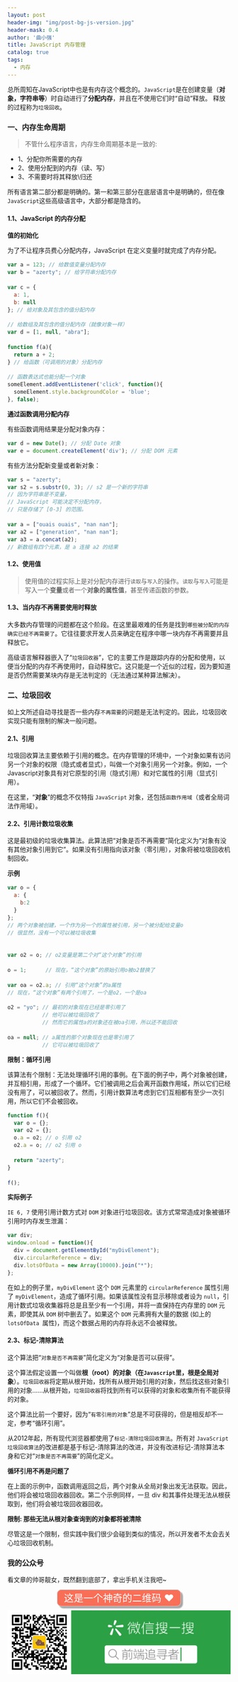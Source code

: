 ```yaml
---
layout: post
header-img: "img/post-bg-js-version.jpg"
header-mask: 0.4
author: '曲小强'
title: JavaScript 内存管理
catalog: true
tags: 
  - 内存
---
```


总所周知在JavaScript中也是有内存这个概念的。`JavaScript`是在创建变量（**对象，字符串等**）时自动进行了**分配内存**，并且在不使用它们时“自动”释放。 释放的过程称为`垃圾回收`。


### 一、内存生命周期

> 不管什么程序语言，内存生命周期基本是一致的:
 - 1、分配你所需要的内存
 - 2、使用分配到的内存（读、写）
 - 3、不需要时将其释放\归还

所有语言第二部分都是明确的。第一和第三部分在底层语言中是明确的，但在像`JavaScript`这些高级语言中，大部分都是隐含的。

#### 1.1、JavaScript 的内存分配

**值的初始化**

为了不让程序员费心分配内存，JavaScript 在定义变量时就完成了内存分配。
```javascript
var a = 123; // 给数值变量分配内存
var b = "azerty"; // 给字符串分配内存

var c = {
  a: 1,
  b: null
}; // 给对象及其包含的值分配内存

// 给数组及其包含的值分配内存（就像对象一样）
var d = [1, null, "abra"]; 

function f(a){
  return a + 2;
} // 给函数（可调用的对象）分配内存

// 函数表达式也能分配一个对象
someElement.addEventListener('click', function(){
  someElement.style.backgroundColor = 'blue';
}, false);
```

**通过函数调用分配内存**

有些函数调用结果是分配对象内存：

```javascript
var d = new Date(); // 分配 Date 对象
var e = document.createElement('div'); // 分配 DOM 元素
```
有些方法分配新变量或者新对象：

```javascript
var s = "azerty";
var s2 = s.substr(0, 3); // s2 是一个新的字符串
// 因为字符串是不变量，
// JavaScript 可能决定不分配内存，
// 只是存储了 [0-3] 的范围。

var a = ["ouais ouais", "nan nan"];
var a2 = ["generation", "nan nan"];
var a3 = a.concat(a2); 
// 新数组有四个元素，是 a 连接 a2 的结果
```
#### 1.2、使用值

> 使用值的过程实际上是对分配内存进行`读取`与`写入`的操作。`读取`与`写入`可能是写入一个**变量**或者一个**对象的属性值**，甚至传递函数的参数。

#### 1.3、当内存不再需要使用时释放

大多数内存管理的问题都在这个阶段。在这里最艰难的任务是找到`哪些被分配的内存确实已经不再需要了`。它往往要求开发人员来确定在程序中哪一块内存不再需要并且释放它。

高级语言解释器嵌入了“`垃圾回收器`”，它的主要工作是跟踪内存的分配和使用，以便当分配的内存不再使用时，自动释放它。这只能是一个近似的过程，因为要知道是否仍然需要某块内存是无法判定的（无法通过某种算法解决）。



### 二、垃圾回收

如上文所述自动寻找是否一些内存`不再需要`的问题是无法判定的。因此，垃圾回收实现只能有限制的解决一般问题。

#### 2.1、引用

垃圾回收算法主要依赖于引用的概念。在内存管理的环境中，一个对象如果有访问另一个对象的权限（隐式或者显式），叫做一个对象引用另一个对象。例如，一个Javascript对象具有对它原型的引用（隐式引用）和对它属性的引用（显式引用）。

在这里，“**对象**”的概念不仅特指 `JavaScript` 对象，还包括`函数作用域`（或者全局词法作用域）。

#### 2.2、引用计数垃圾收集

这是最初级的垃圾收集算法。此算法把“对象是否不再需要”简化定义为“对象有没有其他对象引用到它”。如果没有引用指向该对象（零引用），对象将被垃圾回收机制回收。

**示例**
```javascript
var o = { 
  a: {
    b:2
  }
}; 
// 两个对象被创建，一个作为另一个的属性被引用，另一个被分配给变量o
// 很显然，没有一个可以被垃圾收集


var o2 = o; // o2变量是第二个对“这个对象”的引用

o = 1;      // 现在，“这个对象”的原始引用o被o2替换了

var oa = o2.a; // 引用“这个对象”的a属性
// 现在，“这个对象”有两个引用了，一个是o2，一个是oa

o2 = "yo"; // 最初的对象现在已经是零引用了
           // 他可以被垃圾回收了
           // 然而它的属性a的对象还在被oa引用，所以还不能回收

oa = null; // a属性的那个对象现在也是零引用了
           // 它可以被垃圾回收了
```
**限制：循环引用**

该算法有个限制：无法处理循环引用的事例。在下面的例子中，两个对象被创建，并互相引用，形成了一个循环。它们被调用之后会离开函数作用域，所以它们已经没有用了，可以被回收了。然而，引用计数算法考虑到它们互相都有至少一次引用，所以它们不会被回收。

```javascript
function f(){
  var o = {};
  var o2 = {};
  o.a = o2; // o 引用 o2
  o2.a = o; // o2 引用 o

  return "azerty";
}

f();
```
**实际例子**

`IE 6, 7` 使用引用计数方式对 `DOM` 对象进行垃圾回收。该方式常常造成对象被循环引用时内存发生泄漏：
```javascript
var div;
window.onload = function(){
  div = document.getElementById("myDivElement");
  div.circularReference = div;
  div.lotsOfData = new Array(10000).join("*");
};
```
在如上的例子里，`myDivElement` 这个 `DOM` 元素里的 `circularReference` 属性引用了 `myDivElement`，造成了循环引用。如果该属性没有显示移除或者设为 `null`，引用计数式垃圾收集器将总是且至少有一个引用，并将一直保持在内存里的 `DOM` 元素，即使其从 `DOM` 树中删去了。如果这个 `DOM` 元素拥有大量的数据 (如上的 `lotsOfData `属性)，而这个数据占用的内存将永远不会被释放。

#### 2.3、标记-清除算法

这个算法把“`对象是否不再需要`”简化定义为“对象是否可以获得”。

这个算法假定设置一个叫做**根（root）**的对象（在`Javascript`里，根是**全局对象**）。`垃圾回收器`将定期从根开始，找所有从根开始引用的对象，然后找这些对象引用的对象……从根开始，`垃圾回收器`将找到所有可以获得的对象和收集所有不能获得的对象。

这个算法比前一个要好，因为“`有零引用的对象`”总是不可获得的，但是相反却不一定，参考“循环引用”。

从2012年起，所有现代浏览器都使用了`标记-清除垃圾回收算法`。所有对 `JavaScript 垃圾回收算法`的改进都是基于标记-清除算法的改进，并没有改进标记-清除算法本身和它对“`对象是否不再需要`”的简化定义。

**循环引用不再是问题了**

在上面的示例中，函数调用返回之后，两个对象从全局对象出发无法获取。因此，他们将会被垃圾回收器回收。第二个示例同样，一旦 div 和其事件处理无法从根获取到，他们将会被垃圾回收器回收。

**限制: 那些无法从根对象查询到的对象都将被清除**

尽管这是一个限制，但实践中我们很少会碰到类似的情况，所以开发者不太会去关心垃圾回收机制。

### 我的公众号
看文章的帅哥靓女，既然翻到底部了，拿出手机关注我吧~

<div style="text-align: center;"><span style="padding: 5px 15px;font-size: 22px;color: #fff;border: 1px solid #ccc;border-radius: 10px;background-color: rgb(249, 110, 87);box-shadow: rgb(165, 165, 165) 0.2em 0.2em 0.1em;">这是一个神奇的二维码 ❤</span></div>

![](https://github.com/quhongqiang/quhongqiang.github.io/blob/master/img/_posts/17.png?raw=true)

